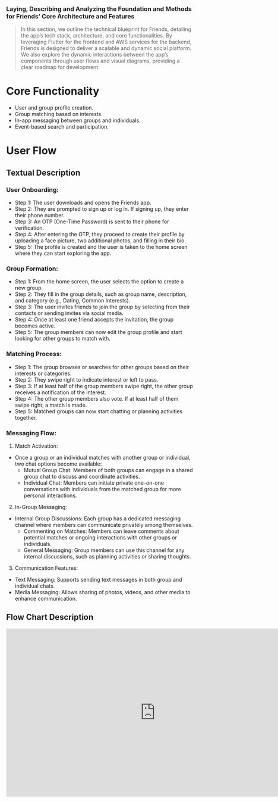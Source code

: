 ### Laying, Describing and Analyzing the Foundation and Methods for Friends’ Core Architecture and Features
> In this section, we outline the technical blueprint for Friends, detailing the app’s tech stack, architecture, and core functionalities. By leveraging Flutter for the frontend and AWS services for the backend, Friends is designed to deliver a scalable and dynamic social platform. We also explore the dynamic interactions between the app’s components through user flows and visual diagrams, providing a clear roadmap for development.

# Core Functionality

* User and group profile creation.
* Group matching based on interests.
* In-app messaging between groups and individuals.
* Event-based search and participation.

# User Flow

## Textual Description

### User Onboarding:

* Step 1: The user downloads and opens the Friends app.
* Step 2: They are prompted to sign up or log in. If signing up, they enter their phone number.
* Step 3: An OTP (One-Time Password) is sent to their phone for verification.
* Step 4: After entering the OTP, they proceed to create their profile by uploading a face picture, two additional photos, and filling in their bio.
* Step 5: The profile is created and the user is taken to the home screen where they can start exploring the app.

### Group Formation:

* Step 1: From the home screen, the user selects the option to create a new group.
* Step 2: They fill in the group details, such as group name, description, and category (e.g., Dating, Common Interests).
* Step 3: The user invites friends to join the group by selecting from their contacts or sending invites via social media.
* Step 4: Once at least one friend accepts the invitation, the group becomes active.
* Step 5: The group members can now edit the group profile and start looking for other groups to match with.

### Matching Process:

* Step 1: The group browses or searches for other groups based on their interests or categories.
* Step 2: They swipe right to indicate interest or left to pass.
* Step 3: If at least half of the group members swipe right, the other group receives a notification of the interest.
* Step 4: The other group members also vote. If at least half of them swipe right, a match is made.
* Step 5: Matched groups can now start chatting or planning activities together.

### Messaging Flow: 

1. Match Activation:
  * Once a group or an individual matches with another group or individual, two chat options become available:
    * Mutual Group Chat: Members of both groups can engage in a shared group chat to discuss and coordinate activities.
    * Individual Chat: Members can initiate private one-on-one conversations with individuals from the matched group for more personal interactions.
2. In-Group Messaging:
  * Internal Group Discussions: Each group has a dedicated messaging channel where members can communicate privately among themselves.
    * Commenting on Matches: Members can leave comments about potential matches or ongoing interactions with other groups or individuals.
    * General Messaging: Group members can use this channel for any internal discussions, such as planning activities or sharing thoughts.
3. Communication Features:
  * Text Messaging: Supports sending text messages in both group and individual chats.
  * Media Messaging: Allows sharing of photos, videos, and other media to enhance communication.


## Flow Chart Description
<iframe style="border: 1px solid rgba(0, 0, 0, 0.1);" width="800" height="450" src="https://www.figma.com/embed?embed_host=share&url=https%3A%2F%2Fwww.figma.com%2Fdesign%2FGYc5CDlVQl86O59yi5oChm%2FFriends-Docs-Design-files%3Fnode-id%3D0-1%26t%3DCdcXMiiEtt8wto6Y-1" allowfullscreen></iframe>
